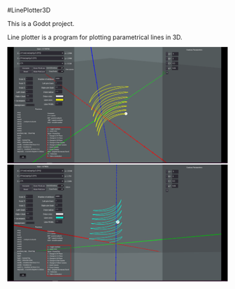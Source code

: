 #LinePlotter3D  

This is a Godot project.  

Line plotter is a program for plotting parametrical lines in 3D.

![](Capture1.gif)
![](Capture2.gif)
